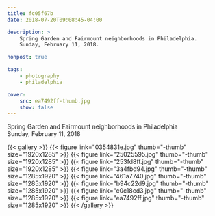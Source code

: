 ```yaml
---
title: fc05f67b
date: 2018-07-20T09:08:45-04:00

description: >
    Spring Garden and Fairmount neighborhoods in Philadelphia.
    Sunday, February 11, 2018.

nonpost: true

tags:
    - photography
    - philadelphia

cover:
    src: ea7492ff-thumb.jpg
    show: false
---
```


Spring Garden and Fairmount neighborhoods in Philadelphia  
Sunday, February 11, 2018  

{{< gallery >}}
    {{< figure link="0354831e.jpg" thumb="-thumb" size="1920x1285" >}}
    {{< figure link="25025595.jpg" thumb="-thumb" size="1920x1285" >}}
    {{< figure link="253fd8ff.jpg" thumb="-thumb" size="1920x1285" >}}
    {{< figure link="3a4fbd94.jpg" thumb="-thumb" size="1285x1920" >}}
    {{< figure link="461a7740.jpg" thumb="-thumb" size="1285x1920" >}}
    {{< figure link="b94c22d9.jpg" thumb="-thumb" size="1285x1920" >}}
    {{< figure link="c0c18cd3.jpg" thumb="-thumb" size="1285x1920" >}}
    {{< figure link="ea7492ff.jpg" thumb="-thumb" size="1285x1920" >}}
{{< /gallery >}}
